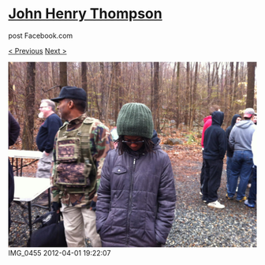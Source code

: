 # [John Henry Thompson](../README.md)
post Facebook.com

[< Previous](2012-04-01-9.md) [Next >](2012-04-01-11.md)

[![](../media/2012-04-01/Paintball-14th-B-day-IMG_0455.jpg)](../README.md)
IMG_0455
2012-04-01 19:22:07